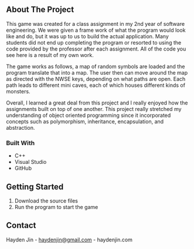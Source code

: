 ## About The Project

This game was created for a class assignment in my 2nd year of software engineering. We were given a frame work of what the program would look like and do, but it was up to us to build the actual application. Many students did not end up completing the program or resorted to using the code provided by the professor after each assignment. All of the code you see here is a result of my own work.

The game works as follows, a map of random symbols are loaded and the program translate that into a map. The user then can move around the map as directed with the NWSE keys, depending on what paths are open. Each path leads to different mini caves, each of which houses different kinds of monsters.

Overall, I learned a great deal from this project and I really enjoyed how the assignments built on top of one another. This project really stretched my understanding of object oriented programming since it incorporated concepts such as polymorphism, inheritance, encapsulation, and abstraction.  


### Built With

* []()C++
* []()Visual Studio
* []()GitHub



## Getting Started

1. Download the source files 
2. Run the program to start the game 

<!-- CONTACT -->
## Contact

Hayden Jin - haydenjin@gmail.com - haydenjin.com

